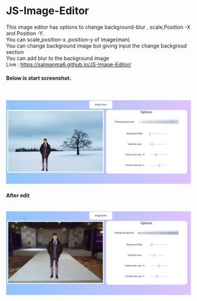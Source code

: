 # JS-Image-Editor
This image editor has options to change background-blur , scale,Position -X and Position -Y.<br>
You can scale,position-x ,position-y of image(man)<br>
You can change background image but giving input the change backgroud section<br>
You can add blur to the background image<br>
Live : https://salmanma6.github.io/JS-Image-Editor/ <br>
<h4> Below is start screenshot.</h4>
<br>
<br>
<img src="screenshot.png" />
<br>
<h4> After edit</h4>
<br>
<img src="edit.png" />

